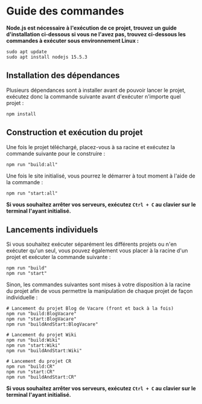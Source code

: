 # Guide des commandes

**Node.js est nécessaire à l'exécution de ce projet, trouvez un guide d'installation ci-dessous si vous ne l'avez pas, trouvez ci-dessous les commandes à exécuter sous environnement Linux :**
```
sudo apt update
sudo apt install nodejs 15.5.3
```

## Installation des dépendances

Plusieurs dépendances sont à installer avant de pouvoir lancer le projet, exécutez donc la commande suivante avant d'exécuter n'importe quel projet : 
```
npm install
```

## Construction et exécution du projet

Une fois le projet téléchargé, placez-vous à sa racine et exécutez la commande suivante pour le construire :
```
npm run "build:all"
```

Une fois le site initialisé, vous pourrez le démarrer à tout moment à l'aide de la commande : 
```
npm run "start:all"
```

**Si vous souhaitez arrêter vos serveurs, exécutez `Ctrl + C` au clavier sur le terminal l'ayant initialisé.**

## Lancements individuels

Si vous souhaitez exécuter séparément les différents projets ou n'en exécuter qu'un seul, vous pouvez également vous placer à la racine d'un projet et exécuter la commande suivante : 
```
npm run "build"
npm run "start"
```

Sinon, les commandes suivantes sont mises à votre disposition à la racine du projet afin de vous permettre la manipulation de chaque projet de façon individuelle : 
```
# Lancement du projet Blog de Vacare (front et back à la fois)
npm run "build:BlogVacare"
npm run "start:BlogVacare"
npm run "buildAndStart:BlogVacare"

# Lancement du projet Wiki
npm run "build:Wiki"
npm run "start:Wiki"
npm run "buildAndStart:Wiki"

# Lancement du projet CR
npm run "build:CR"
npm run "start:CR"
npm run "buildAndStart:CR"
```

**Si vous souhaitez arrêter vos serveurs, exécutez `Ctrl + C` au clavier sur le terminal l'ayant initialisé.**